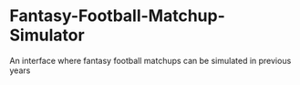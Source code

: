 # Fantasy-Football-Matchup-Simulator
An interface where fantasy football matchups can be simulated in previous years
